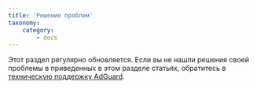 ```yaml
---
title: 'Решение проблем'
taxonomy:
    category:
        - docs
---
```


Этот раздел регулярно обновляется. Если вы не нашли решения своей проблемы в приведенных в этом разделе статьях, обратитесь в [техническую поддержку AdGuard](http://kb.adguard.com/ru/technical-support).